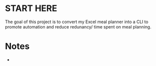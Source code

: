# START HERE
The goal of this project is to convert my Excel meal planner into a CLI to promote automation and reduce redunancy/ time spent on meal planning.

# Notes
- 